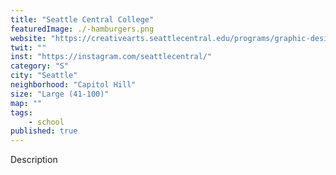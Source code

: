 ```yaml
---
title: "Seattle Central College"
featuredImage: ./-hamburgers.png
website: "https://creativearts.seattlecentral.edu/programs/graphic-design"
twit: ""
inst: "https://instagram.com/seattlecentral/"
category: "S"
city: "Seattle"
neighborhood: "Capitol Hill"
size: "Large (41-100)"
map: ""
tags:
    - school
published: true
---
```


Description
